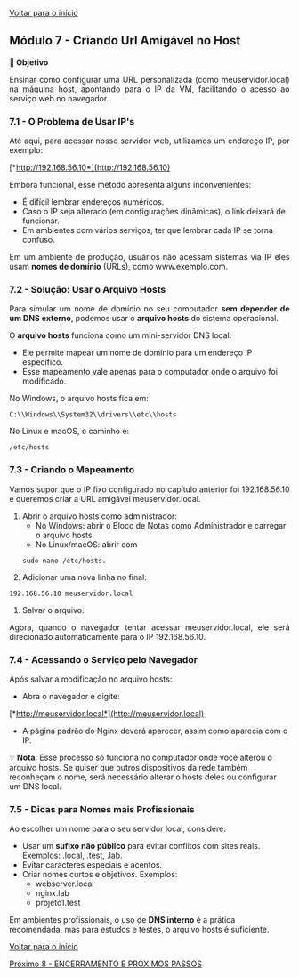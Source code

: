[Voltar para o início](./README.md)

## Módulo 7 - Criando Url Amigável no Host

**🎯 Objetivo**

<p align="justify">Ensinar como configurar uma URL personalizada (como meuservidor.local) na máquina host, apontando para o IP da VM, facilitando o acesso ao serviço web no navegador.</p>

### 7.1 - O Problema de Usar IP's

<p align="justify">Até aqui, para acessar nosso servidor web, utilizamos um endereço IP, por exemplo:</p>

[*http://192.168.56.10*](http://192.168.56.10)

<p align="justify">Embora funcional, esse método apresenta alguns inconvenientes:</p>

-   É difícil lembrar endereços numéricos.
-   Caso o IP seja alterado (em configurações dinâmicas), o link deixará de funcionar.
-   Em ambientes com vários serviços, ter que lembrar cada IP se torna confuso.

<p align="justify">Em um ambiente de produção, usuários não acessam sistemas via IP eles usam <strong>nomes de domínio</strong> (URLs), como www.exemplo.com.</p>

### 7.2 - Solução: Usar o Arquivo Hosts

<p align="justify">Para simular um nome de domínio no seu computador <strong>sem depender de um DNS externo</strong>, podemos usar o <strong>arquivo hosts</strong> do sistema operacional.</p>

O **arquivo hosts** funciona como um mini-servidor DNS local:

-   Ele permite mapear um nome de domínio para um endereço IP específico.
-   Esse mapeamento vale apenas para o computador onde o arquivo foi modificado.

No Windows, o arquivo hosts fica em:

```
C:\\Windows\\System32\\drivers\\etc\\hosts
```

No Linux e macOS, o caminho é:

```
/etc/hosts
```

### 7.3 - Criando o Mapeamento

<p align="justify">Vamos supor que o IP fixo configurado no capítulo anterior foi 192.168.56.10 e queremos criar a URL amigável meuservidor.local.</p>

1.  Abrir o arquivo hosts como administrador:
    -   No Windows: abrir o Bloco de Notas como Administrador e carregar o arquivo hosts.
    -   No Linux/macOS: abrir com 
    ```
    sudo nano /etc/hosts.
    ```
2.  Adicionar uma nova linha no final:

```
192.168.56.10 meuservidor.local
```

1.  Salvar o arquivo.

<p align="justify">Agora, quando o navegador tentar acessar meuservidor.local, ele será direcionado automaticamente para o IP 192.168.56.10.</p>

### 7.4 - Acessando o Serviço pelo Navegador

Após salvar a modificação no arquivo hosts:

-   Abra o navegador e digite:

[*http://meuservidor.local*](http://meuservidor.local)

-   A página padrão do Nginx deverá aparecer, assim como aparecia com o IP.

💡 **Nota**: Esse processo só funciona no computador onde você alterou o arquivo hosts. Se quiser que outros dispositivos da rede também reconheçam o nome, será necessário alterar o hosts deles ou configurar um DNS local.

### 7.5 - Dicas para Nomes mais Profissionais

Ao escolher um nome para o seu servidor local, considere:

-   Usar um **sufixo não público** para evitar conflitos com sites reais. Exemplos: .local, .test, .lab.
-   Evitar caracteres especiais e acentos.
-   Criar nomes curtos e objetivos. Exemplos:
    -   webserver.local
    -   nginx.lab
    -   projeto1.test

Em ambientes profissionais, o uso de **DNS interno** é a prática recomendada, mas para estudos e testes, o arquivo hosts é suficiente.

[Voltar para o início](./README.md)

[Próximo 8 - ENCERRAMENTO E PRÓXIMOS PASSOS](./modulo_8.md)
